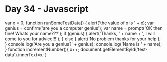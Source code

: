 # Day 34 - Javascript

var x = 0;
    function runSomeTestData() {
        alert('the value of x is ' + x);
        var genius = confirm('are you a computer genius');
        var name = prompt('OK then fine!  Whats your name???');
        if (genius) {
            alert('Thanks, ' + name + ', I will come to you for advice!!!');
        }
        else {
            alert('No problem thanks for your help');
        }
        console.log('Are you a genius?' + genius);
        console.log('Name is ' + name);
    }
    function incrementNumber(){
        x++;
        document.getElementById('test-data').innerText=x;
    }